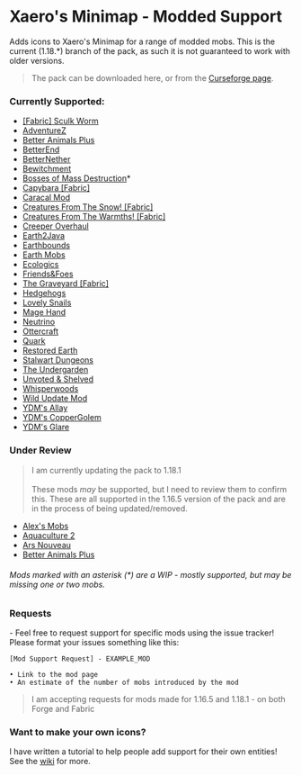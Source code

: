 # Xaero's Minimap - Modded Support

Adds icons to Xaero's Minimap for a range of modded mobs. This is the current (1.18.*) branch of the pack, as such it is not guaranteed to work with older versions.

> The pack can be downloaded here, or from the [Curseforge page](https://www.curseforge.com/minecraft/texture-packs/xaeros-minimap-modded-support).

### Currently Supported:

- [[Fabric] Sculk Worm](https://www.curseforge.com/minecraft/mc-mods/fabric-sculk-worm)
- [AdventureZ](https://www.curseforge.com/minecraft/mc-mods/adventurez)
- [Better Animals Plus](https://www.curseforge.com/minecraft/mc-mods/betteranimalsplus)
- [BetterEnd](https://www.curseforge.com/minecraft/mc-mods/betterend)
- [BetterNether](https://www.curseforge.com/minecraft/mc-mods/betternether)
- [Bewitchment](https://www.curseforge.com/minecraft/mc-mods/bewitchment)
- [Bosses of Mass Destruction](https://www.curseforge.com/minecraft/mc-mods/bosses-of-mass-destruction)*
- [Capybara [Fabric]](https://www.curseforge.com/minecraft/mc-mods/capybara-fabric)
- [Caracal Mod](https://www.curseforge.com/minecraft/mc-mods/caracal-mod)
- [Creatures From The Snow! [Fabric]](https://www.curseforge.com/minecraft/mc-mods/creatures-from-the-snow-fabric)
- [Creatures From The Warmths! [Fabric]](https://www.curseforge.com/minecraft/mc-mods/creatures-from-the-warmths-fabric)
- [Creeper Overhaul](https://www.curseforge.com/minecraft/mc-mods/creeper-overhaul)
- [Earth2Java](https://www.curseforge.com/minecraft/mc-mods/earth2java-fabric)
- [Earthbounds](https://www.curseforge.com/minecraft/mc-mods/earthbounds)
- [Earth Mobs](https://www.curseforge.com/minecraft/mc-mods/earth-mobs)
- [Ecologics](https://www.curseforge.com/minecraft/mc-mods/ecologics)
- [Friends&Foes](https://www.curseforge.com/minecraft/mc-mods/friends-and-foes)
- [The Graveyard [Fabric]](https://www.curseforge.com/minecraft/mc-mods/the-graveyard-fabric)
- [Hedgehogs](https://www.curseforge.com/minecraft/mc-mods/hedgehogs)
- [Lovely Snails](https://www.curseforge.com/minecraft/mc-mods/lovely-snails)
- [Mage Hand](https://www.curseforge.com/minecraft/mc-mods/mage-hand)
- [Neutrino](https://www.curseforge.com/minecraft/mc-mods/neutrino)
- [Ottercraft](https://www.curseforge.com/minecraft/mc-mods/ottercraft)
- [Quark](https://www.curseforge.com/minecraft/mc-mods/quark)
- [Restored Earth](https://www.curseforge.com/minecraft/mc-mods/restored-earth)
- [Stalwart Dungeons](https://www.curseforge.com/minecraft/mc-mods/stalwart-dungeons)
- [The Undergarden](https://www.curseforge.com/minecraft/mc-mods/the-undergarden)
- [Unvoted & Shelved](https://www.curseforge.com/minecraft/mc-mods/unvoted-shelved)
- [Whisperwoods](https://www.curseforge.com/minecraft/mc-mods/whisperwoods)
- [Wild Update Mod](https://www.curseforge.com/minecraft/mc-mods/the-wild-mod)
- [YDM's Allay](https://www.curseforge.com/minecraft/mc-mods/ydms-allay)
- [YDM's CopperGolem](https://www.curseforge.com/minecraft/mc-mods/ydms-coppergolem)
- [YDM's Glare](https://www.curseforge.com/minecraft/mc-mods/ydms-glare)

### Under Review

> I am currently updating the pack to 1.18.1 <br/><br/> These mods _may_ be supported, but I need to review them to confirm this. These are all supported in the 1.16.5 version of the pack and are in the process of being updated/removed.

- [Alex's Mobs](https://www.curseforge.com/minecraft/mc-mods/alexs-mobs)
- [Aquaculture 2](https://www.curseforge.com/minecraft/mc-mods/aquaculture)
- [Ars Nouveau](https://www.curseforge.com/minecraft/mc-mods/ars-nouveau)
- [Better Animals Plus](https://www.curseforge.com/minecraft/mc-mods/betteranimalsplus)

###### Mods marked with an asterisk (\*) are a WIP - mostly supported, but may be missing one or two mobs.

### Requests

\- Feel free to request support for specific mods using the issue tracker! Please format your issues something like this:

```
[Mod Support Request] - EXAMPLE_MOD

• Link to the mod page
• An estimate of the number of mobs introduced by the mod
```
> I am accepting requests for mods made for 1.16.5 and 1.18.1 - on both Forge and Fabric

### Want to make your own icons?

I have written a tutorial to help people add support for their own entities!
See the [wiki](https://github.com/babybluetit/Xaeros-Minimap-Modded-Support/wiki) for more.
